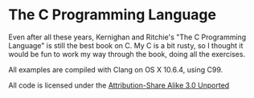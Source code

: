# The C Programming Language

Even after all these years, Kernighan and Ritchie's "The C Programming Language" is still the best book on C. My C is a bit rusty, so I thought it would be fun to work my way through the book, doing all the exercises. 

All examples are compiled with Clang on OS X 10.6.4, using C99.

All code is licensed under the [Attribution-Share Alike 3.0 Unported](http://creativecommons.org/licenses/by-sa/3.0/)